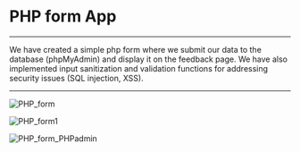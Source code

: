 # PHP form App

---


We have created a simple php form where we submit our data to the database (phpMyAdmin) and display it on the feedback page.
We have also implemented input sanitization and validation functions for addressing security issues (SQL injection, XSS).


---


![PHP_form](https://github.com/user-attachments/assets/997dfd44-b9ea-4a5d-97c7-c70314e9c56a)


![PHP_form1](https://github.com/user-attachments/assets/d06ca802-d098-4d27-b56f-4ff3e61ff634)



![PHP_form_PHPadmin](https://github.com/user-attachments/assets/5ff4c887-fada-4b3f-b296-17b6969d57fb)

